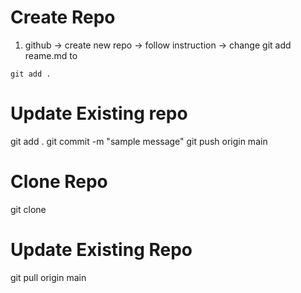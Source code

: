 # Create Repo
1. github -> create new repo -> follow instruction -> change git add reame.md to

```
git add .
```

# Update Existing repo
git add .
git commit -m "sample message"
git push origin main


# Clone Repo
git clone [<githublink>](https://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@github.com/kupzsensei/fullstack2025.git)


# Update Existing Repo
git pull origin main
